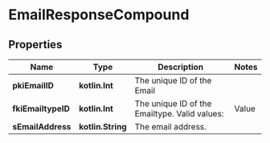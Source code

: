 
# EmailResponseCompound

## Properties
Name | Type | Description | Notes
------------ | ------------- | ------------- | -------------
**pkiEmailID** | **kotlin.Int** | The unique ID of the Email | 
**fkiEmailtypeID** | **kotlin.Int** | The unique ID of the Emailtype.  Valid values:  |Value|Description| |-|-| |1|Office| |2|Home| | 
**sEmailAddress** | **kotlin.String** | The email address. | 



